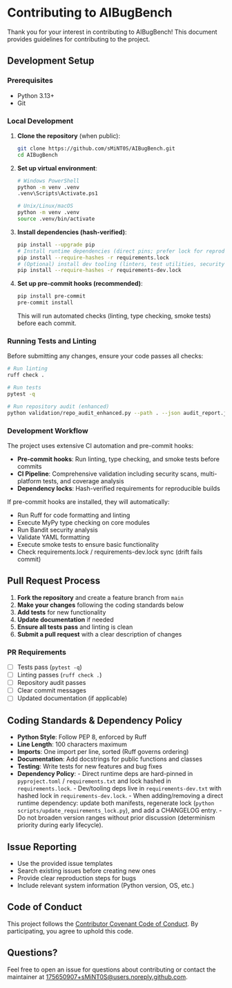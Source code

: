 # Contributing to AIBugBench

Thank you for your interest in contributing to AIBugBench! This document provides guidelines for contributing to the project.

## Development Setup

### Prerequisites

- Python 3.13+
- Git

### Local Development

1. **Clone the repository** (when public):

   ```bash
   git clone https://github.com/sMiNT0S/AIBugBench.git
   cd AIBugBench
   ```

2. **Set up virtual environment**:

   ```bash
   # Windows PowerShell
   python -m venv .venv
   .venv\Scripts\Activate.ps1
   
   # Unix/Linux/macOS
   python -m venv .venv
   source .venv/bin/activate
   ```

3. **Install dependencies (hash-verified)**:

   ```bash
   pip install --upgrade pip
   # Install runtime dependencies (direct pins; prefer lock for reproducibility)
   pip install --require-hashes -r requirements.lock
   # (Optional) install dev tooling (linters, test utilities, security scanners)
   pip install --require-hashes -r requirements-dev.lock
   ```

4. **Set up pre-commit hooks (recommended)**:

   ```bash
   pip install pre-commit
   pre-commit install
   ```

   This will run automated checks (linting, type checking, smoke tests) before each commit.

### Running Tests and Linting

Before submitting any changes, ensure your code passes all checks:

```bash
# Run linting
ruff check .

# Run tests
pytest -q

# Run repository audit (enhanced)
python validation/repo_audit_enhanced.py --path . --json audit_report.json
```

### Development Workflow

The project uses extensive CI automation and pre-commit hooks:

- **Pre-commit hooks**: Run linting, type checking, and smoke tests before commits
- **CI Pipeline**: Comprehensive validation including security scans, multi-platform tests, and coverage analysis
- **Dependency locks**: Hash-verified requirements for reproducible builds

If pre-commit hooks are installed, they will automatically:

- Run Ruff for code formatting and linting
- Execute MyPy type checking on core modules
- Run Bandit security analysis
- Validate YAML formatting
- Execute smoke tests to ensure basic functionality
- Check requirements.lock / requirements-dev.lock sync (drift fails commit)

## Pull Request Process

1. **Fork the repository** and create a feature branch from `main`
2. **Make your changes** following the coding standards below
3. **Add tests** for new functionality
4. **Update documentation** if needed
5. **Ensure all tests pass** and linting is clean
6. **Submit a pull request** with a clear description of changes

### PR Requirements

- [ ] Tests pass (`pytest -q`)
- [ ] Linting passes (`ruff check .`)
- [ ] Repository audit passes
- [ ] Clear commit messages
- [ ] Updated documentation (if applicable)

## Coding Standards & Dependency Policy

- **Python Style**: Follow PEP 8, enforced by Ruff
- **Line Length**: 100 characters maximum
- **Imports**: One import per line, sorted (Ruff governs ordering)
- **Documentation**: Add docstrings for public functions and classes
- **Testing**: Write tests for new features and bug fixes
- **Dependency Policy**:
      - Direct runtime deps are hard-pinned in `pyproject.toml` / `requirements.txt` and lock hashed in `requirements.lock`.
      - Dev/tooling deps live in `requirements-dev.txt` with hashed lock in `requirements-dev.lock`.
      - When adding/removing a direct runtime dependency: update both manifests, regenerate lock (`python scripts/update_requirements_lock.py`), and add a CHANGELOG entry.
      - Do not broaden version ranges without prior discussion (determinism priority during early lifecycle).

## Issue Reporting

- Use the provided issue templates
- Search existing issues before creating new ones
- Provide clear reproduction steps for bugs
- Include relevant system information (Python version, OS, etc.)

## Code of Conduct

This project follows the [Contributor Covenant Code of Conduct](CODE_OF_CONDUCT.md). By participating, you agree to uphold this code.

## Questions?

Feel free to open an issue for questions about contributing or contact the maintainer at <175650907+sMiNT0S@users.noreply.github.com>.
